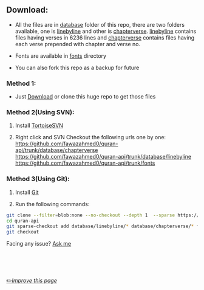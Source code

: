 ## Download:

- All the files are in [database](https://github.com/fawazahmed0/quran-api/tree/1/database "database") folder of this repo, there are two folders available, one is [linebyline](https://github.com/fawazahmed0/quran-api/tree/1/database/linebyline "linebyline") and other is [chapterverse](https://github.com/fawazahmed0/quran-api/tree/1/database/chapterverse "chapterverse").
 [linebyline](https://github.com/fawazahmed0/quran-api/tree/1/database/linebyline "linebyline") contains files having verses in 6236 lines and [chapterverse](https://github.com/fawazahmed0/quran-api/tree/1/database/chapterverse "chapterverse") contains files having each verse prepended with chapter and verse no.

 - Fonts are available in [fonts](https://github.com/fawazahmed0/quran-api/tree/1/fonts "fonts") directory

 - You can also fork this repo as a backup for future

### Method 1:
- Just [Download](https://github.com/fawazahmed0/quran-api/archive/1.zip) or clone this huge repo to get those files


### Method 2(Using SVN):
1. Install [TortoiseSVN](https://tortoisesvn.net/downloads.html)

2. Right click and SVN Checkout the following urls one by one:
https://github.com/fawazahmed0/quran-api/trunk/database/chapterverse <br>
https://github.com/fawazahmed0/quran-api/trunk/database/linebyline <br>
https://github.com/fawazahmed0/quran-api/trunk/fonts <br>

### Method 3(Using Git):
1. Install [Git](https://git-scm.com/downloads)

2. Run the following commands:
```bash
git clone --filter=blob:none --no-checkout --depth 1  --sparse https://github.com/fawazahmed0/quran-api.git
cd quran-api
git sparse-checkout add database/linebyline/* database/chapterverse/* fonts/*
git checkout
```


Facing any issue? [Ask me](https://github.com/fawazahmed0/quran-api/issues/new "Ask me ")

<br>
<br>
<br>

[:pencil2:*Improve this page*](https://github.com/fawazahmed0/quran-api/edit/1/Download.md)
